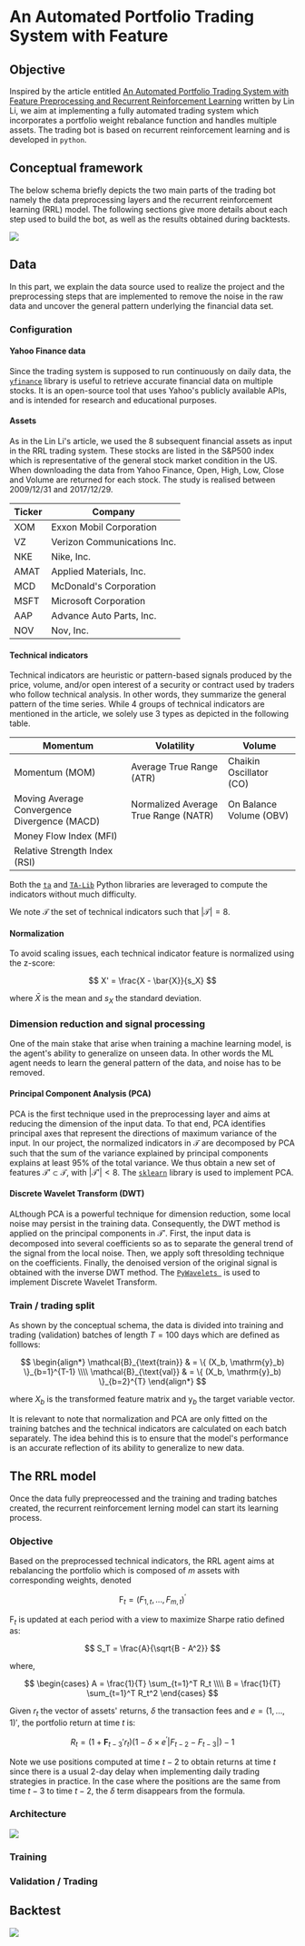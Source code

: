 #  An Automated Portfolio Trading System with Feature

## Objective 

Inspired by the article entitled [An Automated Portfolio Trading System with Feature Preprocessing and Recurrent Reinforcement Learning](https://paperswithcode.com/paper/an-automated-portfolio-trading-system-with) written by Lin Li, we aim at implementing a fully automated trading system which incorporates a portfolio weight rebalance function and handles multiple assets. The trading bot is based on recurrent reinforcement learning and is developed in `python`. 

## Conceptual framework

The below schema briefly depicts the two main parts of the trading bot namely the data preprocessing layers and the recurrent reinforcement learning (RRL) model. The following sections give more details about each step used to build the bot, as well as the results obtained during backtests.

![](imgs/rrl-pca-dwt.png)

## Data 

In this part, we explain the data source used to realize the project and the preprocessing steps that are implemented to remove the noise in the raw data and uncover the general pattern underlying the financial data set.

### Configuration

#### Yahoo Finance data

Since the trading system is supposed to run continuously on daily data, the [`yfinance`](https://pypi.org/project/yfinance/) library is useful to retrieve accurate financial data on multiple stocks. It is an open-source tool that uses Yahoo's publicly available APIs, and is intended for research and educational purposes.

#### Assets

As in the Lin Li's article, we used the 8 subsequent financial assets as input in the RRL trading system. These stocks are listed in the S&P500 index which is representative of the general stock market condition in
the US. When downloading the data from Yahoo Finance, Open, High, Low, Close and Volume are returned for each stock. The study is realised between 2009/12/31 and 2017/12/29. 

|  Ticker | Company  |
|---|---|
| XOM | Exxon Mobil Corporation |
| VZ | Verizon Communications Inc. |
| NKE | Nike, Inc. |
| AMAT | Applied Materials, Inc. |
| MCD | McDonald's Corporation |
| MSFT | Microsoft Corporation |
| AAP | Advance Auto Parts, Inc. |
| NOV | Nov, Inc. |

#### Technical indicators

Technical indicators are heuristic or pattern-based signals produced by the price, volume, and/or open interest of a security or contract used by traders who follow technical analysis. In other words, they summarize the general pattern of the time series. While 4 groups of technical indicators are mentioned in the article, we solely use 3 types as depicted in the following table.

|  Momentum | Volatility  | Volume |
|---|---|---|
| Momentum (MOM)  | Average True Range (ATR) | Chaikin Oscillator (CO) |
| Moving Average Convergence Divergence (MACD) | Normalized Average True Range (NATR) | On Balance Volume (OBV) |
| Money Flow Index (MFI) | | |
| Relative Strength Index (RSI) | | |

Both the [`ta`](https://pypi.org/project/ta/) and [`TA-Lib`](https://mrjbq7.github.io/ta-lib/) Python libraries are leveraged to compute the indicators without much difficulty. 

We note $\mathcal{T}$ the set of technical indicators such that $|\mathcal{T}| = 8$.

#### Normalization 

To avoid scaling issues, each technical indicator feature is normalized using the z-score: 

$$
X' = \frac{X - \bar{X}}{s_X}
$$

where $\bar{X}$ is the mean and $s_X$ the standard deviation. 

### Dimension reduction and signal processing

One of the main stake that arise when training a machine learning model, is the agent's ability to generalize on unseen data. In other words the ML agent needs to learn the general pattern of the data, and noise has to be removed. 

#### Principal Component Analysis (PCA)

PCA is the first technique used in the preprocessing layer and aims at reducing the dimension of the input data. To that end, PCA identifies principal axes that represent the directions of maximum variance of the input. In our project, the normalized indicators in $\mathcal{T}$ are decomposed by PCA such that the sum of the variance explained by principal components explains at least 95% of the total variance. We thus obtain a new set of features $\mathcal{T}' \subset \mathcal{T}$, with $|\mathcal{T}'| < 8$. The [`sklearn`](https://scikit-learn.org/stable/) library is used to implement PCA.

#### Discrete Wavelet Transform (DWT)

ALthough PCA is a powerful technique for dimension reduction, some local noise may persist in the training data. Consequently, the DWT method is applied on the principal components in $\mathcal{T}'$. First, the input data is decomposed into several coefficients so as to separate the general trend of the signal from the local noise. Then, we apply soft thresolding technique on the coefficients. Finally, the denoised version of the original signal is obtained with the inverse DWT method. The [`PyWavelets `](https://pywavelets.readthedocs.io/en/latest/) is used to implement Discrete Wavelet Transform. 

### Train / trading split 

As shown by the conceptual schema, the data is divided into training and trading (validation) batches of length $T=100$ days which are defined as folllows: 

$$
\begin{align*}
\mathcal{B}_{\text{train}} & = \{ (X_b, \mathrm{y}_b) \}_{b=1}^{T-1} \\\\
\mathcal{B}_{\text{val}} & = \{ (X_b, \mathrm{y}_b) \}_{b=2}^{T}
\end{align*}
$$

where $X_b$ is the transformed feature matrix and $\mathrm{y}_b$ the target variable vector. 

It is relevant to note that normalization and PCA are only fitted on the training batches and the technical indicators are calculated on each batch separately. The idea behind this is to ensure that the model's performance is an accurate reflection of its ability to generalize to new data.  

## The RRL model

Once the data fully prepreocessed and the training and trading batches created, the recurrent reinforcement lerning model can start its learning process. 

### Objective

Based on the preprocessed technical indicators, the RRL agent aims at rebalancing the portfolio which is composed of $m$ assets with corresponding weights, denoted 

$$\mathrm{F}_t = (F_{1,t}, \dots, F_{m,t})^{'}$$

$\mathrm{F}_t$ is updated at each period with a view to maximize Sharpe ratio defined as: 

$$
S_T = \frac{A}{\sqrt{B - A^2}} 
$$

where, 

$$
\begin{cases} 
    A = \frac{1}{T} \sum_{t=1}^T R_t \\\\
    B = \frac{1}{T} \sum_{t=1}^T R_t^2
\end{cases}
$$

Given $r_t$ the vector of assets' returns, $\delta$ the transaction fees and $e=(1, \dots, 1)'$, the portfolio return at time $t$ is:

$$
R_t = (1 + \pmb{F}_{t-3}'r_{t})(1 - \delta \times e^{'}|F_{t-2} - F_{t-3}|) - 1
$$

Note we use positions computed at time $t-2$ to obtain returns at time $t$ since there is a usual 2-day delay when implementing daily trading strategies in practice. In the case where the positions are the same from time $t-3$ to time $t-2$, the $\delta$ term disappears from the formula.

### Architecture

![](imgs/rrl.png)

### Training 

### Validation / Trading

## Backtest

![](imgs/cum-profits-rrl-pca-dwt-3.png)